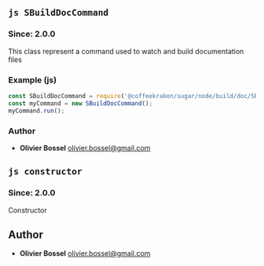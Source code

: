 

## ```js SBuildDocCommand ```
### Since: 2.0.0

This class represent a command used to watch and build documentation files


### Example (js)

```js
const SBuildDocCommand = require('@coffeekraken/sugar/node/build/doc/SBuildDocCommand');
const myCommand = new SBuildDocCommand();
myCommand.run();
```


### Author
- **Olivier Bossel** <a href="mailto:olivier.bossel@gmail.com">olivier.bossel@gmail.com</a> 



## ```js constructor ```
### Since: 2.0.0

Constructor




## Author
- **Olivier Bossel** <a href="mailto:olivier.bossel@gmail.com">olivier.bossel@gmail.com</a> 

